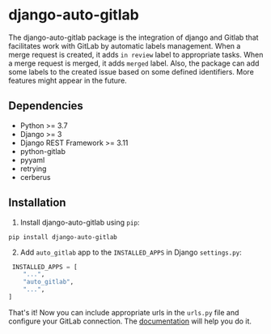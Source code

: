 # django-auto-gitlab

The django-auto-gitlab package is the integration of django and Gitlab that facilitates work with GitLab by automatic labels management. When a merge request is created, it adds `in review` label to appropriate tasks. When a merge request is merged, it adds `merged` label. Also, the package can add some labels to the created issue based on some defined identifiers. More features might appear in the future.

## Dependencies

- Python >= 3.7
- Django >= 3
- Django REST Framework >= 3.11
- python-gitlab
- pyyaml
- retrying
- cerberus

## Installation

1. Install django-auto-gitlab using `pip`:

```shell
pip install django-auto-gitlab
```

2. Add `auto_gitlab` app to the `INSTALLED_APPS` in Django `settings.py`:

```python
 INSTALLED_APPS = [
    "...",
    "auto_gitlab",
    "...",
]
```

That's it! Now you can include appropriate urls in the `urls.py` file and configure your GitLab connection. The [documentation](https://django-auto-gitlab.readthedocs.io/en/latest/) will help you do it.
